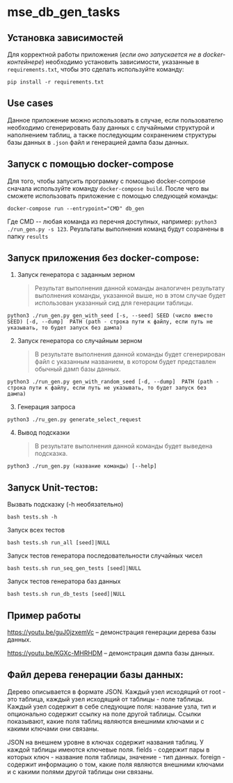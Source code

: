 # mse_db_gen_tasks

## Установка зависимостей

Для корректной работы приложения (_если оно запускается не в docker-контейнере_) необходимо установить зависимости, указанные в `requirements.txt`, чтобы это сделать 
используйте команду:

```commandline
pip install -r requirements.txt
```

## Use cases
Данное приложение можно использовать в случае, если пользователю необходимо сгенерировать базу данных с случайными структурой и наполнением таблиц, а также последующим сохранением структуры базы данных в `.json` файл и генерацией дампа базы данных.

## Запуск с помощью docker-compose
Для того, чтобы запусить программу с помощью docker-compose сначала используйте команду `docker-compose build`. После чего вы сможете использовать приложение с помощью следующей команды:
```commandline
docker-compose run --entrypoint="CMD" db_gen
```
Где CMD -- любая команда из перечня доступных, например: `python3 ./run_gen.py -s 123`. Реузльтаты выполнения команд будут созранены в папку `results`
## Запуск приложения без docker-compose:
1. Запуск генератора с заданным зерном
   >Результат выполнения данной команды аналогичен результату выполнения команды, указанной выше, но в этом случае будет использован указанный сид для генерации таблицы.
```commandline
python3 ./run_gen.py gen_with_seed [-s, --seed] SEED (число вместо SEED) [-d, --dump]  PATH (path - строка пути к файлу, если путь не указывать, то будет запуск без дампа)
```
2. Запуск генератора со случайным зерном
    >В результате выполнения данной команды будет сгенерирован файл с указанным названием, в котором будет представлен обычный дамп базы данных.
```commandline
python3 ./run_gen.py gen_with_random_seed [-d, --dump]  PATH (path - строка пути к файлу, если путь не указывать, то будет запуск без дампа)
```
3. Генерация запроса
```commandline
python3 ./ru_gen.py generate_select_request
```
4. Вывод подсказки
   >В результате выполнения данной команды будет выведена подсказка.
```commandline
python3 ./run_gen.py (название команды) [--help]
```
## Запуск Unit-тестов:
Вызвать подсказку (-h необязательно)
```commandline
bash tests.sh -h
```
Запуск всех тестов 
```commandline
bash tests.sh run_all [seed]|NULL
```
Запуск тестов генератора последовательности случайных чисел
```commandline
bash tests.sh run_seq_gen_tests [seed]|NULL
```
Запуск тестов генератора баз данных
```commandline
bash tests.sh run_db_tests [seed]|NULL
```

## Пример работы
https://youtu.be/guJ0jzxemVc &ndash; демонстрация генерации дерева базы данных.

https://youtu.be/KGXc-MHRHDM &ndash; демонстрация дампа базы данных.

## Файл дерева генерации базы данных:
Дерево описывается в формате JSON.
Каждый узел исходящий от root - это таблица, каждый узел исходящий от таблицы - поле таблицы.
Каждый узел содержит в себе следующие поля: название узла, тип и опционально содержит ссылку на поле другой таблицы.
Ссылки показывают, какие поля таблиц являются внешними ключами и с какими ключами они связаны.

JSON на внешнем уровне в ключах содержит названия таблиц. У каждой таблицы имеются ключевые поля.
fields - содержит пары в которых ключ - название поля таблицы, значение - тип данных.
foreign - содержит информацию о том, какие поля являются внешними ключами и с какими полями другой таблицы они связаны.
